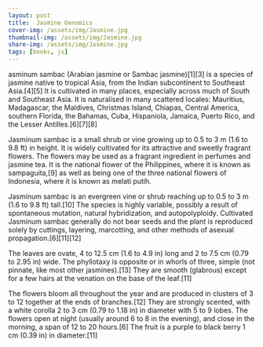 ```yaml
---
layout: post
title:  Jasmine Genomics
cover-img: /assets/img/Jasmine.jpg
thumbnail-img: /assets/img/Jasmine.jpg
share-img: /assets/img/Jasmine.jpg
tags: [books, js]
---
```


asminum sambac (Arabian jasmine or Sambac jasmine)[1][3] is a species of jasmine native to tropical Asia, from the Indian subcontinent to Southeast Asia.[4][5] It is cultivated in many places, especially across much of South and Southeast Asia. It is naturalised in many scattered locales: Mauritius, Madagascar, the Maldives, Christmas Island, Chiapas, Central America, southern Florida, the Bahamas, Cuba, Hispaniola, Jamaica, Puerto Rico, and the Lesser Antilles.[6][7][8]

Jasminum sambac is a small shrub or vine growing up to 0.5 to 3 m (1.6 to 9.8 ft) in height. It is widely cultivated for its attractive and sweetly fragrant flowers. The flowers may be used as a fragrant ingredient in perfumes and jasmine tea. It is the national flower of the Philippines, where it is known as sampaguita,[9] as well as being one of the three national flowers of Indonesia, where it is known as melati putih.

Jasminum sambac is an evergreen vine or shrub reaching up to 0.5 to 3 m (1.6 to 9.8 ft) tall.[10] The species is highly variable, possibly a result of spontaneous mutation, natural hybridization, and autopolyploidy. Cultivated Jasminum sambac generally do not bear seeds and the plant is reproduced solely by cuttings, layering, marcotting, and other methods of asexual propagation.[6][11][12]

The leaves are ovate, 4 to 12.5 cm (1.6 to 4.9 in) long and 2 to 7.5 cm (0.79 to 2.95 in) wide. The phyllotaxy is opposite or in whorls of three, simple (not pinnate, like most other jasmines).[13] They are smooth (glabrous) except for a few hairs at the venation on the base of the leaf.[11]

The flowers bloom all throughout the year and are produced in clusters of 3 to 12 together at the ends of branches.[12] They are strongly scented, with a white corolla 2 to 3 cm (0.79 to 1.18 in) in diameter with 5 to 9 lobes. The flowers open at night (usually around 6 to 8 in the evening), and close in the morning, a span of 12 to 20 hours.[6] The fruit is a purple to black berry 1 cm (0.39 in) in diameter.[11]
